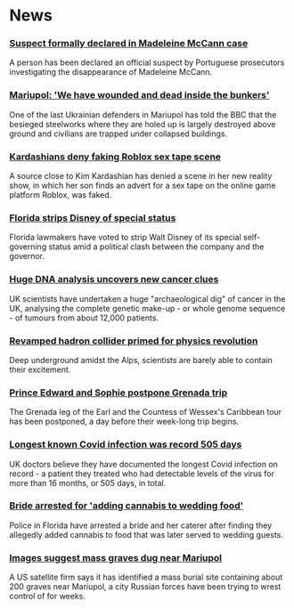# News
### [Suspect formally declared in Madeleine McCann case](https://www.bbc.com/news/uk-61183857)
A person has been declared an official suspect by Portuguese prosecutors investigating the disappearance of Madeleine McCann.
### [Mariupol: 'We have wounded and dead inside the bunkers'](https://www.bbc.com/news/world-europe-61183062)
One of the last Ukrainian defenders in Mariupol has told the BBC that the besieged steelworks where they are holed up is largely destroyed above ground and civilians are trapped under collapsed buildings.
### [Kardashians deny faking Roblox sex tape scene](https://www.bbc.com/news/technology-61178189)
A source close to Kim Kardashian has denied a scene in her new reality show, in which her son finds an advert for a sex tape on the online game platform Roblox, was faked.
### [Florida strips Disney of special status](https://www.bbc.com/news/world-us-canada-61179262)
Florida lawmakers have voted to strip Walt Disney of its special self-governing status amid a political clash between the company and the governor.
### [Huge DNA analysis uncovers new cancer clues](https://www.bbc.com/news/health-61177584)
UK scientists have undertaken a huge "archaeological dig" of cancer in the UK, analysing the complete genetic make-up - or whole genome sequence - of tumours from about 12,000 patients.
### [Revamped hadron collider primed for physics revolution](https://www.bbc.com/news/science-environment-61149387)
Deep underground amidst the Alps, scientists are barely able to contain their excitement. 
### [Prince Edward and Sophie postpone Grenada trip](https://www.bbc.com/news/uk-61183853)
The Grenada leg of the Earl and the Countess of Wessex's Caribbean tour has been postponed, a day before their week-long trip begins.
### [Longest known Covid infection was record 505 days](https://www.bbc.com/news/health-61173945)
UK doctors believe they have documented the longest Covid infection on record - a patient they treated who had detectable levels of the virus for more than 16 months, or 505 days, in total.
### [Bride arrested for 'adding cannabis to wedding food'](https://www.bbc.com/news/world-us-canada-61181606)
Police in Florida have arrested a bride and her caterer after finding they allegedly added cannabis to food that was later served to wedding guests. 
### [Images suggest mass graves dug near Mariupol](https://www.bbc.com/news/world-europe-61183056)
A US satellite firm says it has identified a mass burial site containing about 200 graves near Mariupol, a city Russian forces have been trying to wrest control of for weeks.
